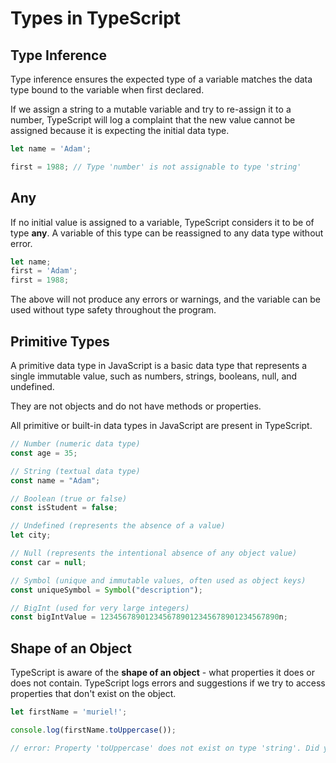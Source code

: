 # Types in TypeScript

## Type Inference

Type inference ensures the expected type of a variable matches the data type bound to the variable when first declared.

If we assign a string to a mutable variable and try to re-assign it to a number, TypeScript will log a complaint that the new value cannot be assigned because it is expecting the initial data type.

```typescript
let name = 'Adam';

first = 1988; // Type 'number' is not assignable to type 'string'
```

## Any

If no initial value is assigned to a variable, TypeScript considers it to be of type **any**. A variable of this type can be reassigned to any data type without error.

```typescript
let name;
first = 'Adam';
first = 1988;
```

The above will not produce any errors or warnings, and the variable can be used without type safety throughout the program.

## Primitive Types

A primitive data type in JavaScript is a basic data type that represents a single immutable value, such as numbers, strings, booleans, null, and undefined. 

They are not objects and do not have methods or properties.

All primitive or built-in data types in JavaScript are present in TypeScript.

```typescript
// Number (numeric data type)
const age = 35; 

// String (textual data type)
const name = "Adam"; 

// Boolean (true or false)
const isStudent = false; 

// Undefined (represents the absence of a value)
let city; 

// Null (represents the intentional absence of any object value)
const car = null; 

// Symbol (unique and immutable values, often used as object keys)
const uniqueSymbol = Symbol("description"); 

// BigInt (used for very large integers)
const bigIntValue = 1234567890123456789012345678901234567890n; 
```

## Shape of an Object

TypeScript is aware of the **shape of an object** - what properties it does or does not contain. TypeScript logs errors and suggestions if we try to access properties that don't exist on the object.

```typescript
let firstName = 'muriel!';

console.log(firstName.toUppercase()); 

// error: Property 'toUppercase' does not exist on type 'string'. Did you mean 'toUpperCase'?
```


